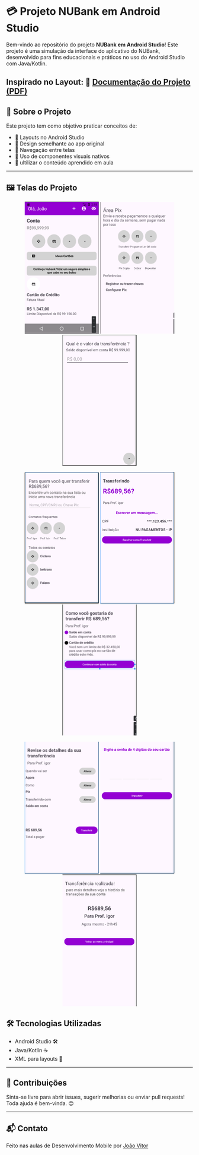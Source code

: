 # 💳 Projeto NUBank em Android Studio

Bem-vindo ao repositório do projeto **NUBank em Android Studio**! Este projeto é uma simulação da interface do aplicativo do NUBank, desenvolvido para fins educacionais e práticos no uso do Android Studio com Java/Kotlin.

Inspirado no Layout:  📘 [Documentação do Projeto (PDF)](https://github.com/JoaoVOSantos/NUBank-em-Android-Studio/blob/main/P1.pdf)
---

## 📄 Sobre o Projeto

Este projeto tem como objetivo praticar conceitos de:

- 🧱 Layouts no Android Studio
- 🎨 Design semelhante ao app original
- 🧭 Navegação entre telas
- 📲 Uso de componentes visuais nativos
- 📲 ultilizar o conteúdo aprendido em aula

---

## 🖼️ Telas do Projeto

<p align="center">
  <img src="https://github.com/JoaoVOSantos/NUBank-em-Android-Studio/blob/main/images/1-tela%20inicial.png" width="200"/>
  <img src="https://github.com/JoaoVOSantos/NUBank-em-Android-Studio/blob/main/images/2-tela%20area%20pix.png" width="200"/>
  <img src="https://github.com/JoaoVOSantos/NUBank-em-Android-Studio/blob/main/images/3-tela%20valor%20transferencia.png" width="200"/>
</p>

<p align="center">
  <img src="https://github.com/JoaoVOSantos/NUBank-em-Android-Studio/blob/main/images/4-tela%20pra%20quem%20enviar.png" width="200"/>
  <img src="https://github.com/JoaoVOSantos/NUBank-em-Android-Studio/blob/main/images/5-tela%20transferindo.png" width="200"/>
  <img src="https://github.com/JoaoVOSantos/NUBank-em-Android-Studio/blob/main/images/6-tela%20como%20gostaria%20de%20transferir.png" width="200"/>
</p>

<p align="center">
  <img src="https://github.com/JoaoVOSantos/NUBank-em-Android-Studio/blob/main/images/7-tela%20revise%20transferencia.png" width="200"/>
  <img src="https://github.com/JoaoVOSantos/NUBank-em-Android-Studio/blob/main/images/8-senha.png" width="200"/>
  <img src="https://github.com/JoaoVOSantos/NUBank-em-Android-Studio/blob/main/images/9-tela%20transferencia%20realizada%20com%20sucesso.png" width="200"/>
</p>

## 🛠️ Tecnologias Utilizadas

- Android Studio 🛠️
- Java/Kotlin ☕
- XML para layouts 🧩

---

## 🤝 Contribuições

Sinta-se livre para abrir issues, sugerir melhorias ou enviar pull requests! Toda ajuda é bem-vinda. 😊

---

## 📬 Contato

Feito nas aulas de Desenvolvimento Mobile por [João Vitor](https://github.com/JoaoVOSantos)  

